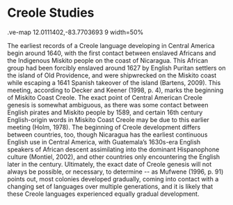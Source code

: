 # Creole Studies

.ve-map 12.0111402,-83.7703693 9 width=50%

The earliest records of a Creole language developing in Central America begin around 1640, with the first contact between enslaved Africans and the Indigenous Miskito people on the coast of Nicaragua. This African group had been forcibly enslaved around 1627 by English Puritan settlers on the island of Old Providence, and were shipwrecked on the Miskito coast while escaping a 1641 Spanish takeover of the island (Bartens, 2009). This meeting, according to Decker and Keener (1998, p. 4), marks the beginning of Miskito Coast Creole. The exact point of Central American Creole genesis is somewhat ambiguous, as there was some contact between English pirates and Miskito people by 1589, and certain 16th century English-origin words in Miskito Coast Creole may be due to this earlier meeting (Holm, 1978). The beginning of Creole development differs between countries, too, though Nicaragua has the earliest continuous English use in Central America, with Guatemala’s 1630s-era English speakers of African descent assimilating into the dominant Hispanophone culture (Montiel, 2002), and other countries only encountering the English later in the century. Ultimately, the exact date of Creole genesis will not always be possible, or necessary, to determine -- as Mufwene (1996, p. 91) points out, most colonies developed gradually, coming into contact with a changing set of languages over multiple generations, and it is likely that these Creole languages experienced equally gradual development. 


